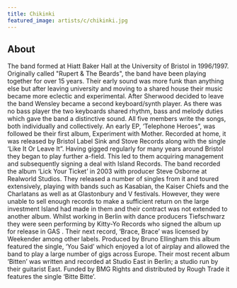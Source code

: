 ```yaml
---
title: Chikinki
featured_image: artists/c/chikinki.jpg
---
```

## About

The band formed at Hiatt Baker Hall at the University of Bristol in 1996/1997. Originally called "Rupert & The Beards", the band have been playing together for over 15 years. Their early sound was more funk than anything else but after leaving university and moving to a shared house their music became more eclectic and experimental. After Sherwood decided to leave the band Wensley became a second keyboard/synth player. As there was no bass player the two keyboards shared rhythm, bass and melody duties which gave the band a distinctive sound. All five members write the songs, both individually and collectively. An early EP, ‘Telephone Heroes”, was followed be their first album, Experiment with Mother. Recorded at home, it was released by Bristol Label Sink and Stove Records along with the single ‘Like It Or Leave It”. Having gigged regularly for many years around Bristol they began to play further a-field. This led to them acquiring management and subsequently signing a deal with Island Records. The band recorded the album ‘Lick Your Ticket’ in 2003 with producer Steve Osborne at Realworld Studios. They released a number of singles from it and toured extensively, playing with bands such as Kasabian, the Kaiser Chiefs and the Charlatans as well as at Glastonbury and V festivals. However, they were unable to sell enough records to make a sufficient return on the large investment Island had made in them and their contract was not extended to another album. Whilst working in Berlin with dance producers Tiefschwarz they were seen performing by Kitty-Yo Records who signed the album up for release in GAS . Their next record, ‘Brace, Brace’ was licensed by Weekender among other labels. Produced by Bruno Ellingham this album featured the single, ‘You Said’ which enjoyed a lot of airplay and allowed the band to play a large number of gigs across Europe. Their most recent album ‘Bitten’ was written and recorded at Studio East in Berlin; a studio run by their guitarist East. Funded by BMG Rights and distributed by Rough Trade it features the single ‘Bitte Bitte’.
